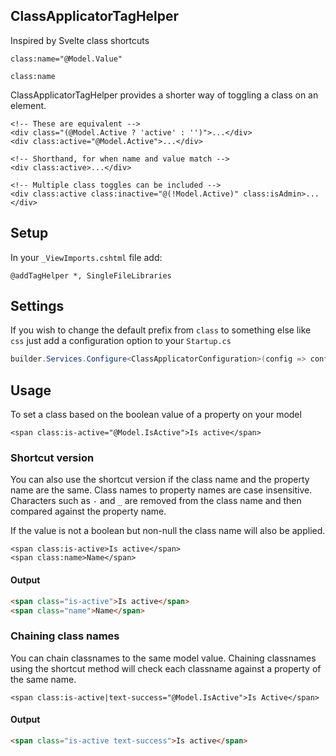 ClassApplicatorTagHelper
------------------------

Inspired by Svelte class shortcuts

```razor
class:name="@Model.Value"
```

```razor
class:name
```

ClassApplicatorTagHelper provides a shorter way of toggling a class on an element.

```razor
<!-- These are equivalent -->
<div class="(@Model.Active ? 'active' : '')">...</div>
<div class:active="@Model.Active">...</div>

<!-- Shorthand, for when name and value match -->
<div class:active>...</div>

<!-- Multiple class toggles can be included -->
<div class:active class:inactive="@(!Model.Active)" class:isAdmin>...</div>
```

Setup
-----

In your `_ViewImports.cshtml` file add:
```razor
@addTagHelper *, SingleFileLibraries
```

Settings
--------

If you wish to change the default prefix from `class` to something else like `css` 
just add a configuration option to your `Startup.cs`

```csharp
builder.Services.Configure<ClassApplicatorConfiguration>(config => config.Prefix = "css");
```

Usage
-----

To set a class based on the boolean value of a property on your model

```razor
<span class:is-active="@Model.IsActive">Is active</span>
```

### Shortcut version

You can also use the shortcut version if the class name and the property name are the same. 
Class names to property names are case insensitive. Characters such as `-` and `_` are removed
from the class name and then compared against the property name.

If the value is not a boolean but non-null the class name will also be applied.

```razor
<span class:is-active>Is active</span>
<span class:name>Name</span>
```

#### Output

```html
<span class="is-active">Is active</span>
<span class="name">Name</span>
```

### Chaining class names

You can chain classnames to the same model value. Chaining classnames using the shortcut method
will check each classname against a property of the same name.

```razor
<span class:is-active|text-success="@Model.IsActive">Is Active</span>
```

#### Output

```html
<span class="is-active text-success">Is active</span>
```
